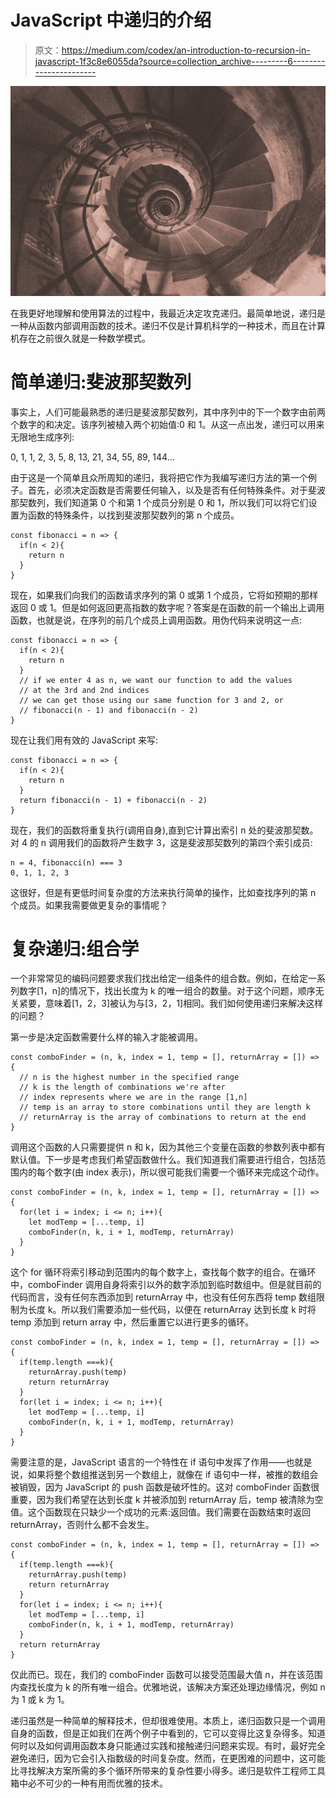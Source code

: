 # JavaScript 中递归的介绍

> 原文：<https://medium.com/codex/an-introduction-to-recursion-in-javascript-1f3c8e6055da?source=collection_archive---------6----------------------->

![](img/e8f0c26af9467a89d63121573194e228.png)

在我更好地理解和使用算法的过程中，我最近决定攻克递归。最简单地说，递归是一种从函数内部调用函数的技术。递归不仅是计算机科学的一种技术，而且在计算机存在之前很久就是一种数学模式。

# 简单递归:斐波那契数列

事实上，人们可能最熟悉的递归是斐波那契数列，其中序列中的下一个数字由前两个数字的和决定。该序列被植入两个初始值:0 和 1。从这一点出发，递归可以用来无限地生成序列:

0, 1, 1, 2, 3, 5, 8, 13, 21, 34, 55, 89, 144…

由于这是一个简单且众所周知的递归，我将把它作为我编写递归方法的第一个例子。首先，必须决定函数是否需要任何输入，以及是否有任何特殊条件。对于斐波那契数列，我们知道第 0 个和第 1 个成员分别是 0 和 1，所以我们可以将它们设置为函数的特殊条件，以找到斐波那契数列的第 n 个成员。

```
const fibonacci = n => {
  if(n < 2){
    return n
  }
}
```

现在，如果我们向我们的函数请求序列的第 0 或第 1 个成员，它将如预期的那样返回 0 或 1。但是如何返回更高指数的数字呢？答案是在函数的前一个输出上调用函数，也就是说，在序列的前几个成员上调用函数。用伪代码来说明这一点:

```
const fibonacci = n => {
  if(n < 2){
    return n
  }
  // if we enter 4 as n, we want our function to add the values
  // at the 3rd and 2nd indices
  // we can get those using our same function for 3 and 2, or
  // fibonacci(n - 1) and fibonacci(n - 2)
}
```

现在让我们用有效的 JavaScript 来写:

```
const fibonacci = n => {
  if(n < 2){
    return n
  }
  return fibonacci(n - 1) + fibonacci(n - 2)
}
```

现在，我们的函数将重复执行(调用自身),直到它计算出索引 n 处的斐波那契数。对 4 的 n 调用我们的函数将产生数字 3，这是斐波那契数列的第四个索引成员:

```
n = 4, fibonacci(n) === 3
0, 1, 1, 2, 3
```

这很好，但是有更低时间复杂度的方法来执行简单的操作，比如查找序列的第 n 个成员。如果我需要做更复杂的事情呢？

# 复杂递归:组合学

一个非常常见的编码问题要求我们找出给定一组条件的组合数。例如，在给定一系列数字[1，n]的情况下，找出长度为 k 的唯一组合的数量。对于这个问题，顺序无关紧要，意味着[1，2，3]被认为与[3，2，1]相同。我们如何使用递归来解决这样的问题？

第一步是决定函数需要什么样的输入才能被调用。

```
const comboFinder = (n, k, index = 1, temp = [], returnArray = []) => {
  // n is the highest number in the specified range
  // k is the length of combinations we're after
  // index represents where we are in the range [1,n] 
  // temp is an array to store combinations until they are length k
  // returnArray is the array of combinations to return at the end
}
```

调用这个函数的人只需要提供 n 和 k，因为其他三个变量在函数的参数列表中都有默认值。下一步是考虑我们希望函数做什么。我们知道我们需要进行组合，包括范围内的每个数字(由 index 表示)，所以很可能我们需要一个循环来完成这个动作。

```
const comboFinder = (n, k, index = 1, temp = [], returnArray = []) => {
  for(let i = index; i <= n; i++){
    let modTemp = [...temp, i]
    comboFinder(n, k, i + 1, modTemp, returnArray)
  }
}
```

这个 for 循环将索引移动到范围内的每个数字上，查找每个数字的组合。在循环中，comboFinder 调用自身将索引以外的数字添加到临时数组中。但是就目前的代码而言，没有任何东西添加到 returnArray 中，也没有任何东西将 temp 数组限制为长度 k。所以我们需要添加一些代码，以便在 returnArray 达到长度 k 时将 temp 添加到 return array 中，然后重置它以进行更多的循环。

```
const comboFinder = (n, k, index = 1, temp = [], returnArray = []) => {  
  if(temp.length ===k){
    returnArray.push(temp)
    return returnArray
  }
  for(let i = index; i <= n; i++){
    let modTemp = [...temp, i]
    comboFinder(n, k, i + 1, modTemp, returnArray)
  }
}
```

需要注意的是，JavaScript 语言的一个特性在 if 语句中发挥了作用——也就是说，如果将整个数组推送到另一个数组上，就像在 if 语句中一样，被推的数组会被销毁，因为 JavaScript 的 push 函数是破坏性的。这对 comboFinder 函数很重要，因为我们希望在达到长度 k 并被添加到 returnArray 后，temp 被清除为空值。这个函数现在只缺少一个成功的元素:返回值。我们需要在函数结束时返回 returnArray，否则什么都不会发生。

```
const comboFinder = (n, k, index = 1, temp = [], returnArray = []) => {  
  if(temp.length ===k){
    returnArray.push(temp)
    return returnArray
  }
  for(let i = index; i <= n; i++){
    let modTemp = [...temp, i]
    comboFinder(n, k, i + 1, modTemp, returnArray)
  }
  return returnArray
}
```

仅此而已。现在，我们的 comboFinder 函数可以接受范围最大值 n，并在该范围内查找长度为 k 的所有唯一组合。优雅地说，该解决方案还处理边缘情况，例如 n 为 1 或 k 为 1。

递归虽然是一种简单的解释技术，但却很难使用。本质上，递归函数只是一个调用自身的函数，但是正如我们在两个例子中看到的，它可以变得比这复杂得多。知道何时以及如何调用函数本身只能通过实践和接触递归问题来实现。有时，最好完全避免递归，因为它会引入指数级的时间复杂度。然而，在更困难的问题中，这可能比寻找解决方案所需的多个循环所带来的复杂性要小得多。递归是软件工程师工具箱中必不可少的一种有用而优雅的技术。